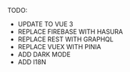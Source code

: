TODO:
 - UPDATE TO VUE 3 
 - REPLACE FIREBASE WITH HASURA
 - REPLACE REST WITH GRAPHQL
 - REPLACE VUEX WITH PINIA
 - ADD DARK MODE
 - ADD I18N
